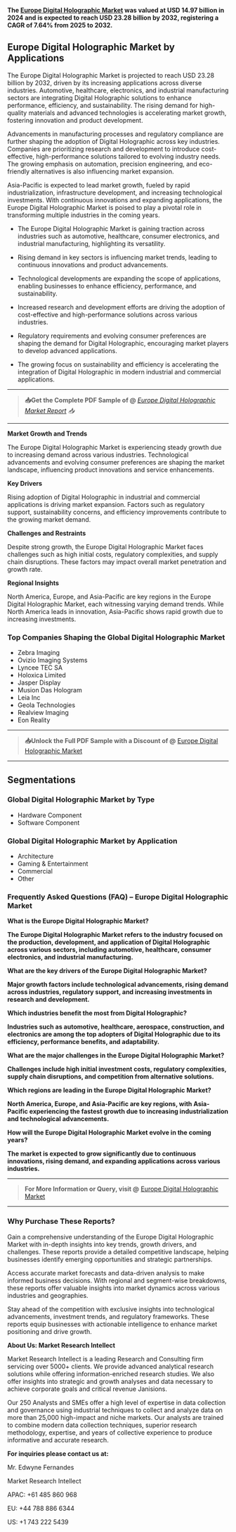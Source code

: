 <p><strong>The <a href="https://www.marketresearchintellect.com/download-sample/?rid=165364&amp;utm_source=Pulse-April-Europe&amp;utm_medium=852">Europe Digital Holographic Market</a> was valued at USD 14.97 billion in 2024 and is expected to reach USD 23.28 billion by 2032, registering a CAGR of 7.64% from 2025 to 2032.</strong></p><h2>Europe Digital Holographic Market by Applications&nbsp;</h2><p><p>The Europe Digital Holographic Market is projected to reach USD 23.28 billion by 2032, driven by its increasing applications across diverse industries. Automotive, healthcare, electronics, and industrial manufacturing sectors are integrating Digital Holographic solutions to enhance performance, efficiency, and sustainability. The rising demand for high-quality materials and advanced technologies is accelerating market growth, fostering innovation and product development.</p><p>Advancements in manufacturing processes and regulatory compliance are further shaping the adoption of Digital Holographic across key industries. Companies are prioritizing research and development to introduce cost-effective, high-performance solutions tailored to evolving industry needs. The growing emphasis on automation, precision engineering, and eco-friendly alternatives is also influencing market expansion.</p><p>Asia-Pacific is expected to lead market growth, fueled by rapid industrialization, infrastructure development, and increasing technological investments. With continuous innovations and expanding applications, the Europe Digital Holographic Market is poised to play a pivotal role in transforming multiple industries in the coming years.</p></p><ul><li><p>The Europe Digital Holographic Market is gaining traction across industries such as automotive, healthcare, consumer electronics, and industrial manufacturing, highlighting its versatility.</p></li><li><p>Rising demand in key sectors is influencing market trends, leading to continuous innovations and product advancements.</p></li><li><p>Technological developments are expanding the scope of applications, enabling businesses to enhance efficiency, performance, and sustainability.</p></li><li><p>Increased research and development efforts are driving the adoption of cost-effective and high-performance solutions across various industries.</p></li><li><p>Regulatory requirements and evolving consumer preferences are shaping the demand for Digital Holographic, encouraging market players to develop advanced applications.</p></li><li><p>The growing focus on sustainability and efficiency is accelerating the integration of Digital Holographic in modern industrial and commercial applications.</p></li></ul><hr /><blockquote><p><strong><span class="font-[700]">📥Get the Complete PDF Sample of @ </span></strong><em><span class="font-[700]"><a href="https://www.marketresearchintellect.com/download-sample/?rid=165364&amp;utm_source=Pulse-April-Europe&amp;utm_medium=852" target="_blank" data-tracking-control-name="article-ssr-frontend-pulse_little-text-block" data-tracking-will-navigate="" data-test-link="">Europe Digital Holographic Market Report</a>&nbsp;📥</span></em></p></blockquote><hr /><p class="" data-start="77" data-end="360"><strong data-start="77" data-end="105">Market Growth and Trends</strong></p><p class="" data-start="77" data-end="360">The Europe Digital Holographic Market is experiencing steady growth due to increasing demand across various industries. Technological advancements and evolving consumer preferences are shaping the market landscape, influencing product innovations and service enhancements.</p><p class="" data-start="362" data-end="606"><strong data-start="362" data-end="377">Key Drivers</strong></p><p class="" data-start="362" data-end="606">Rising adoption of Digital Holographic in industrial and commercial applications is driving market expansion. Factors such as regulatory support, sustainability concerns, and efficiency improvements contribute to the growing market demand.</p><p class="" data-start="608" data-end="849"><strong data-start="608" data-end="637">Challenges and Restraints</strong></p><p class="" data-start="608" data-end="849">Despite strong growth, the Europe Digital Holographic Market faces challenges such as high initial costs, regulatory complexities, and supply chain disruptions. These factors may impact overall market penetration and growth rate.</p><p class="" data-start="851" data-end="1095"><strong data-start="851" data-end="872">Regional Insights</strong></p><p class="" data-start="851" data-end="1095">North America, Europe, and Asia-Pacific are key regions in the Europe Digital Holographic Market, each witnessing varying demand trends. While North America leads in innovation, Asia-Pacific shows rapid growth due to increasing investments.</p><p><h3>Top Companies Shaping the Global Digital Holographic Market </h3><ul><li>Zebra Imaging</li><li>Ovizio Imaging Systems</li><li>Lyncee TEC SA</li><li>Holoxica Limited</li><li>Jasper Display</li><li>Musion Das Hologram</li><li>Leia Inc</li><li>Geola Technologies</li><li>Realview Imaging</li><li>Eon Reality</li></ul></p><hr /><blockquote><p><strong>📥Unlock the Full PDF Sample with a Discount of @</strong> <a href="https://www.marketresearchintellect.com/ask-for-discount/?rid=165364&amp;utm_source=Pulse-April-Europe&amp;utm_medium=852">Europe Digital Holographic Market</a></p></blockquote><hr /><p><h2>Segmentations</h2><h3>Global Digital Holographic Market by Type</h3><ul><li>Hardware Component</li><li>Software Component</li></ul><h3>Global Digital Holographic Market by Application</h3><ul><li>Architecture</li><li>Gaming & Entertainment</li><li>Commercial</li><li>Other</li></ul></p><h3><strong>Frequently Asked Questions (FAQ) &ndash; Europe Digital Holographic Market</strong></h3><p><strong>What is the Europe Digital Holographic Market?</strong></p><p><strong>The Europe Digital Holographic Market refers to the industry focused on the production, development, and application of Digital Holographic across various sectors, including automotive, healthcare, consumer electronics, and industrial manufacturing.</strong></p><p><strong>What are the key drivers of the Europe Digital Holographic Market?</strong></p><p><strong>Major growth factors include technological advancements, rising demand across industries, regulatory support, and increasing investments in research and development.</strong></p><p><strong>Which industries benefit the most from Digital Holographic?</strong></p><p><strong>Industries such as automotive, healthcare, aerospace, construction, and electronics are among the top adopters of Digital Holographic due to its efficiency, performance benefits, and adaptability.</strong></p><p><strong>What are the major challenges in the Europe Digital Holographic Market?</strong></p><p><strong>Challenges include high initial investment costs, regulatory complexities, supply chain disruptions, and competition from alternative solutions.</strong></p><p><strong>Which regions are leading in the Europe Digital Holographic Market?</strong></p><p><strong>North America, Europe, and Asia-Pacific are key regions, with Asia-Pacific experiencing the fastest growth due to increasing industrialization and technological advancements.</strong></p><p><strong>How will the Europe Digital Holographic Market evolve in the coming years?</strong></p><p><strong>The market is expected to grow significantly due to continuous innovations, rising demand, and expanding applications across various industries.</strong></p><hr /><blockquote><p><span class="font-[700]"><strong>For More Information or Query, visit&nbsp;@</strong>&nbsp;</span><span class="font-[700]"><a href="https://www.marketresearchintellect.com/product/global-digital-holographic-market-size-forecast-2/?utm_source=Linkedin&utm_medium=852" target="_blank" data-tracking-control-name="article-ssr-frontend-pulse_little-text-block" data-tracking-will-navigate="" data-test-link="">Europe Digital Holographic Market</a></span></p></blockquote><hr /><h3><strong data-start="0" data-end="31">Why Purchase These Reports?</strong></h3><p class="" data-start="35" data-end="297">Gain a comprehensive understanding of the Europe Digital Holographic Market with in-depth insights into key trends, growth drivers, and challenges. These reports provide a detailed competitive landscape, helping businesses identify emerging opportunities and strategic partnerships.</p><p class="" data-start="299" data-end="540">Access accurate market forecasts and data-driven analysis to make informed business decisions. With regional and segment-wise breakdowns, these reports offer valuable insights into market dynamics across various industries and geographies.</p><p class="" data-start="542" data-end="784">Stay ahead of the competition with exclusive insights into technological advancements, investment trends, and regulatory frameworks. These reports equip businesses with actionable intelligence to enhance market positioning and drive growth.</p><p><strong><span class="font-[700]">About Us: Market Research Intellect</span></strong></p><p><span class="">Market Research Intellect is a leading Research and Consulting firm servicing over 5000+ clients. We provide advanced analytical research solutions while offering information-enriched research studies.&nbsp;</span>We also offer insights into strategic and growth analyses and data necessary to achieve corporate goals and critical revenue Janisions.</p><p><span class="">Our 250 Analysts and SMEs offer a high level of expertise in data collection and governance using industrial techniques to collect and analyze data on more than 25,000 high-impact and niche markets. Our analysts are trained to combine modern data collection techniques, superior research methodology, expertise, and years of collective experience to produce informative and accurate research.</span></p><p><strong>For inquiries please contact us at:</strong></p><p>Mr. Edwyne Fernandes</p><p>Market Research Intellect</p><p>APAC: +61 485 860 968</p><p>EU: +44 788 886 6344</p><p>US: +1 743 222 5439</p>
